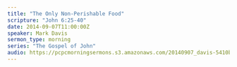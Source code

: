 ```yaml
---
title: "The Only Non-Perishable Food"
scripture: "John 6:25-40"
date: 2014-09-07T11:00:00Z
speaker: Mark Davis
sermon_type: morning
series: "The Gospel of John"
audio: https://pcpcmorningsermons.s3.amazonaws.com/20140907_davis-5410b2bbd64f1.mp3 
---
```



